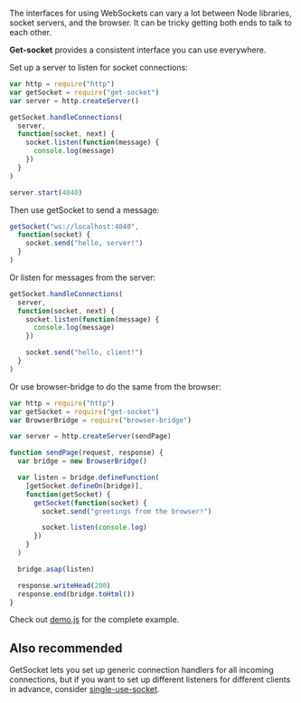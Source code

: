 The interfaces for using WebSockets can vary a lot between Node libraries, socket servers, and the browser. It can be tricky getting both ends to talk to each other.

**Get-socket** provides a consistent interface you can use everywhere.

Set up a server to listen for socket connections:

```javascript
var http = require("http")
var getSocket = require("get-socket")
var server = http.createServer()

getSocket.handleConnections(
  server,
  function(socket, next) {
    socket.listen(function(message) {
      console.log(message)
    })
  }
)

server.start(4040)
```

Then use getSocket to send a message:

```javascript
getSocket("ws://localhost:4040",
  function(socket) {
    socket.send("hello, server!")
  }
)
```

Or listen for messages from the server:

```javascript
getSocket.handleConnections(
  server,
  function(socket, next) {
    socket.listen(function(message) {
      console.log(message)
    })

    socket.send("hello, client!")
  }
)
```

Or use browser-bridge to do the same from the browser:

```javascript
var http = require("http")
var getSocket = require("get-socket")
var BrowserBridge = require("browser-bridge")

var server = http.createServer(sendPage)

function sendPage(request, response) {
  var bridge = new BrowserBridge()

  var listen = bridge.defineFunction(
    [getSocket.defineOn(bridge)],
    function(getSocket) {
      getSocket(function(socket) {
        socket.send("greetings from the browser!")

        socket.listen(console.log)
      })
    }
  )

  bridge.asap(listen)

  response.writeHead(200)
  response.end(bridge.toHtml())
}
```

Check out [demo.js](demo.js) for the complete example.

## Also recommended

GetSocket lets you set up generic connection handlers for all incoming connections, but if you want to set up different listeners for different clients in advance, consider [single-use-socket](https://www.npmjs.com/package/single-use-socket).
